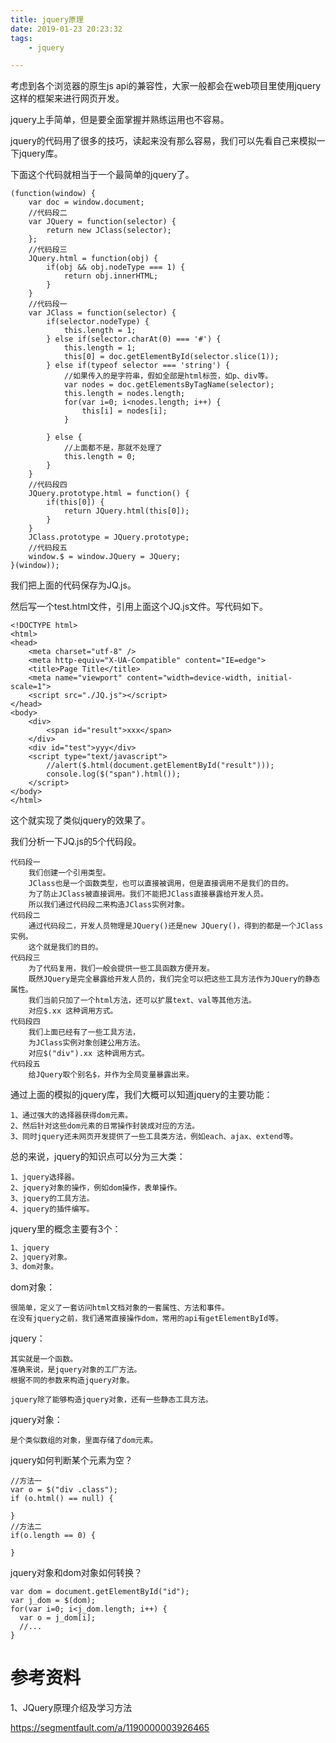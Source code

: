 ```yaml
---
title: jquery原理
date: 2019-01-23 20:23:32
tags:
	- jquery

---
```




考虑到各个浏览器的原生js api的兼容性，大家一般都会在web项目里使用jquery这样的框架来进行网页开发。

jquery上手简单，但是要全面掌握并熟练运用也不容易。



jquery的代码用了很多的技巧，读起来没有那么容易，我们可以先看自己来模拟一下jquery库。

下面这个代码就相当于一个最简单的jquery了。

```
(function(window) {
    var doc = window.document;
    //代码段二
    var JQuery = function(selector) {
        return new JClass(selector);
    };
    //代码段三
    JQuery.html = function(obj) {
        if(obj && obj.nodeType === 1) {
            return obj.innerHTML;
        }
    }
    //代码段一
    var JClass = function(selector) {
        if(selector.nodeType) {
            this.length = 1;
        } else if(selector.charAt(0) === '#') {
            this.length = 1;
            this[0] = doc.getElementById(selector.slice(1));
        } else if(typeof selector === 'string') {
            //如果传入的是字符串，假如全部是html标签，如p、div等。
            var nodes = doc.getElementsByTagName(selector);
            this.length = nodes.length;
            for(var i=0; i<nodes.length; i++) {
                this[i] = nodes[i];
            }

        } else {
            //上面都不是，那就不处理了
            this.length = 0;
        }
    }
    //代码段四
    JQuery.prototype.html = function() {
        if(this[0]) {
            return JQuery.html(this[0]);
        }
    }
    JClass.prototype = JQuery.prototype;
    //代码段五
    window.$ = window.JQuery = JQuery;
}(window));

```

我们把上面的代码保存为JQ.js。

然后写一个test.html文件，引用上面这个JQ.js文件。写代码如下。

```
<!DOCTYPE html>
<html>
<head>
    <meta charset="utf-8" />
    <meta http-equiv="X-UA-Compatible" content="IE=edge">
    <title>Page Title</title>
    <meta name="viewport" content="width=device-width, initial-scale=1">
    <script src="./JQ.js"></script>
</head>
<body>
    <div>
        <span id="result">xxx</span>
    </div>
    <div id="test">yyy</div>
    <script type="text/javascript">
        //alert($.html(document.getElementById("result")));
        console.log($("span").html());
    </script>
</body>
</html>
```

这个就实现了类似jquery的效果了。

我们分析一下JQ.js的5个代码段。

```
代码段一
	我们创建一个引用类型。
	JClass也是一个函数类型，也可以直接被调用，但是直接调用不是我们的目的。
	为了防止JClass被直接调用。我们不能把JClass直接暴露给开发人员。
	所以我们通过代码段二来构造JClass实例对象。
代码段二
	通过代码段二，开发人员物理是JQuery()还是new JQuery()，得到的都是一个JClass实例。
	这个就是我们的目的。
代码段三
	为了代码复用，我们一般会提供一些工具函数方便开发。
	既然JQuery是完全暴露给开发人员的，我们完全可以把这些工具方法作为JQuery的静态属性。
	我们当前只加了一个html方法，还可以扩展text、val等其他方法。
	对应$.xx 这种调用方式。
代码段四
	我们上面已经有了一些工具方法，
	为JClass实例对象创建公用方法。
	对应$("div").xx 这种调用方式。
代码段五
	给JQuery取个别名$，并作为全局变量暴露出来。
```



通过上面的模拟的jquery库，我们大概可以知道jquery的主要功能：

```
1、通过强大的选择器获得dom元素。
2、然后针对这些dom元素的日常操作封装成对应的方法。
3、同时jquery还未网页开发提供了一些工具类方法，例如each、ajax、extend等。
```

总的来说，jquery的知识点可以分为三大类：

```
1、jquery选择器。
2、jquery对象的操作，例如dom操作，表单操作。
3、jquery的工具方法。
4、jquery的插件编写。
```



jquery里的概念主要有3个：

```1
1、jquery
2、jquery对象。
3、dom对象。
```



dom对象：

```
很简单，定义了一套访问html文档对象的一套属性、方法和事件。
在没有jquery之前，我们通常直接操作dom，常用的api有getElementById等。
```

jquery：

```
其实就是一个函数。
准确来说，是jquery对象的工厂方法。
根据不同的参数来构造jquery对象。

jquery除了能够构造jquery对象，还有一些静态工具方法。

```

jquery对象：

```
是个类似数组的对象，里面存储了dom元素。
```



jquery如何判断某个元素为空？

```
//方法一
var o = $("div .class");
if (o.html() == null) {
  
}
//方法二
if(o.length == 0) {
  
}
```

jquery对象和dom对象如何转换？

```
var dom = document.getElementById("id");
var j_dom = $(dom);
for(var i=0; i<j_dom.length; i++) {
  var o = j_dom[i];
  //...
}
```



# 参考资料

1、JQuery原理介绍及学习方法

https://segmentfault.com/a/1190000003926465